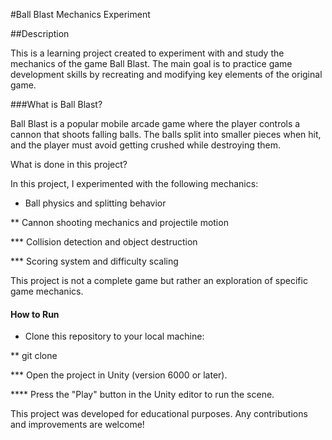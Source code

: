 #Ball Blast Mechanics Experiment

##Description

This is a learning project created to experiment with and study the mechanics of the game Ball Blast. The main goal is to practice game development skills by recreating and modifying key elements of the original game.

###What is Ball Blast?

Ball Blast is a popular mobile arcade game where the player controls a cannon that shoots falling balls. The balls split into smaller pieces when hit, and the player must avoid getting crushed while destroying them.

What is done in this project?

In this project, I experimented with the following mechanics:

* Ball physics and splitting behavior

** Cannon shooting mechanics and projectile motion

*** Collision detection and object destruction

*** Scoring system and difficulty scaling

This project is not a complete game but rather an exploration of specific game mechanics.

#### How to Run

* Clone this repository to your local machine:

** git clone 

*** Open the project in Unity (version 6000 or later).

**** Press the "Play" button in the Unity editor to run the scene.

This project was developed for educational purposes. Any contributions and improvements are welcome! 
